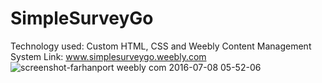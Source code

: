 # SimpleSurveyGo
Technology used: Custom HTML, CSS and Weebly Content Management System
Link: www.simplesurveygo.weebly.com
![screenshot-farhanport weebly com 2016-07-08 05-52-06](https://cloud.githubusercontent.com/assets/14854978/16683922/2c7b9840-44d0-11e6-8334-e47e41ab6159.png)
